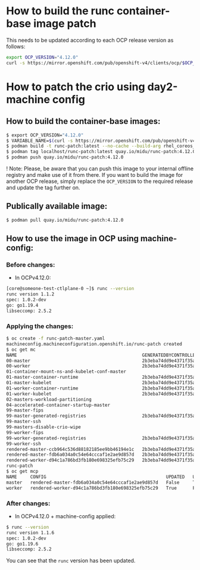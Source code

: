 # How to build the runc container-base image patch

This needs to be updated according to each OCP release version as follows:

```bash
export OCP_VERSION="4.12.0"
curl -s https://mirror.openshift.com/pub/openshift-v4/clients/ocp/$OCP_VERSION/release.txt | grep -m1 'rhel-coreos-8' | awk -F ' ' '{print $2}'
```

# How to patch the crio using day2-machine config

## How to build the container-base images:

```bash
$ export OCP_VERSION="4.12.0"
$ VARIABLE_NAME=$(curl -s https://mirror.openshift.com/pub/openshift-v4/clients/ocp/$OCP_VERSION/release.txt | grep -m1 'rhel-coreos-8' | awk -F ' ' '{print $2}')
$ podman build -t runc-patch:latest --no-cache --build-arg rhel_coreos_release=${VARIABLE_NAME} .
$ podman tag localhost/runc-patch:latest quay.io/midu/runc-patch:4.12.0
$ podman push quay.io/midu/runc-patch:4.12.0
```
! Note: Please, be aware that you can push this image to your internal offline registry and make use of it from there. If you want to build the image for another OCP release, simply replace the `OCP_VERSION` to the required release and update the tag further on.

## Publically available image:

```bash
$ podman pull quay.io/midu/runc-patch:4.12.0
```

## How to use the image in OCP using machine-config:


### Before changes:
- In OCPv4.12.0:
```bash
[core@someone-test-ctlplane-0 ~]$ runc --version
runc version 1.1.2
spec: 1.0.2-dev
go: go1.19.4
libseccomp: 2.5.2
```

### Applying the changes:
```bash
$ oc create -f runc-patch-master.yaml
machineconfig.machineconfiguration.openshift.io/runc-patch created
$ oc get mc
NAME                                               GENERATEDBYCONTROLLER                      IGNITIONVERSION   AGE
00-master                                          2b3eba74dd9e4371f35ab41dbda02642f60707ec   3.2.0             32h
00-worker                                          2b3eba74dd9e4371f35ab41dbda02642f60707ec   3.2.0             32h
01-container-mount-ns-and-kubelet-conf-master                                                 3.2.0             32h
01-master-container-runtime                        2b3eba74dd9e4371f35ab41dbda02642f60707ec   3.2.0             32h
01-master-kubelet                                  2b3eba74dd9e4371f35ab41dbda02642f60707ec   3.2.0             32h
01-worker-container-runtime                        2b3eba74dd9e4371f35ab41dbda02642f60707ec   3.2.0             32h
01-worker-kubelet                                  2b3eba74dd9e4371f35ab41dbda02642f60707ec   3.2.0             32h
02-masters-workload-partitioning                                                              3.2.0             32h
04-accelerated-container-startup-master                                                       3.2.0             32h
99-master-fips                                                                                3.2.0             32h
99-master-generated-registries                     2b3eba74dd9e4371f35ab41dbda02642f60707ec   3.2.0             32h
99-master-ssh                                                                                 3.2.0             32h
99-masters-disable-crio-wipe                                                                  2.2.0             32h
99-worker-fips                                                                                3.2.0             32h
99-worker-generated-registries                     2b3eba74dd9e4371f35ab41dbda02642f60707ec   3.2.0             32h
99-worker-ssh                                                                                 3.2.0             32h
rendered-master-ccb964c536d88182185ee9bb46194e1c   2b3eba74dd9e4371f35ab41dbda02642f60707ec   3.2.0             2s
rendered-master-fdb6a034a0c54e64cccaf1e2ae9d857d   2b3eba74dd9e4371f35ab41dbda02642f60707ec   3.2.0             32h
rendered-worker-d94c1a786bd3fb180e698325efb75c29   2b3eba74dd9e4371f35ab41dbda02642f60707ec   3.2.0             32h
runc-patch                                                                                                      7s
$ oc get mcp
NAME     CONFIG                                             UPDATED   UPDATING   DEGRADED   MACHINECOUNT   READYMACHINECOUNT   UPDATEDMACHINECOUNT   DEGRADEDMACHINECOUNT   AGE
master   rendered-master-fdb6a034a0c54e64cccaf1e2ae9d857d   False     True       False      1              0                   0                     0                      32h
worker   rendered-worker-d94c1a786bd3fb180e698325efb75c29   True      False      False      0              0                   0                     0                      32h
```

### After changes:
- In OCPv4.12.0 + machine-config applied:
```bash
$ runc --version
runc version 1.1.6
spec: 1.0.2-dev
go: go1.19.6
libseccomp: 2.5.2
```

You can see that the `runc` version has been updated.